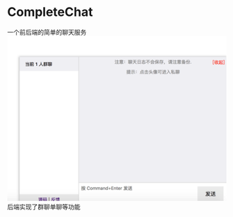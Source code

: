 # CompleteChat

一个前后端的简单的聊天服务
![前端页面是](https://github.com/StriveStruggleYou/CompleteChat/blob/master/static/5d61cdae-e665-4888-a329-5671501301fd.png)
后端实现了群聊单聊等功能